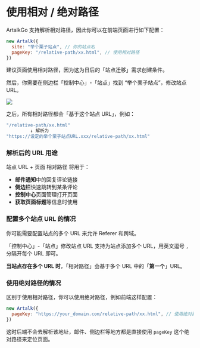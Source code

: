 # 使用相对 / 绝对路径

ArtalkGo 支持解析相对路径，因此你可以在前端页面进行如下配置：

```js
new Artalk({
  site: "举个栗子站点", // 你的站点名
  pageKey: "/relative-path/xx.html", // 使用相对路径
})
```

建议页面使用相对路径，因为这为日后的「站点迁移」需求创建条件。

然后，你需要在侧边栏「控制中心」-「站点」找到 “举个栗子站点”，修改站点 URL。

![](/images/relative-path/1.png)

之后，所有相对路径都会「基于这个站点 URL」，例如：

```bash
"/relative-path/xx.html"
         ↓ 解析为
"https://设定的举个栗子站点URL.xxx/relative-path/xx.html"
```

### 解析后的 URL 用途

站点 URL + 页面 相对路径 将用于：

- **邮件通知**中的回复评论链接
- **侧边栏**快速跳转到某条评论
- **控制中心**页面管理打开页面
- **获取页面标题**等信息时使用

### 配置多个站点 URL 的情况

你可能需要配置站点的多个 URL 来允许 Referer 和跨域。

「控制中心」-「站点」修改站点 URL 支持为站点添加多个 URL，用英文逗号 `,` 分隔开每个 URL 即可。

**当站点存在多个 URL 时**，「相对路径」会基于多个 URL 中的「**第一个**」URL。

### 使用绝对路径的情况

区别于使用相对路径，你可以使用绝对路径，例如前端这样配置：

```js
new Artalk({
  pageKey: "https://your_domain.com/relative-path/xx.html", // 使用绝对路径
})
```

这时后端不会去解析该地址，邮件、侧边栏等地方都是直接使用 `pageKey` 这个绝对路径来定位页面。
